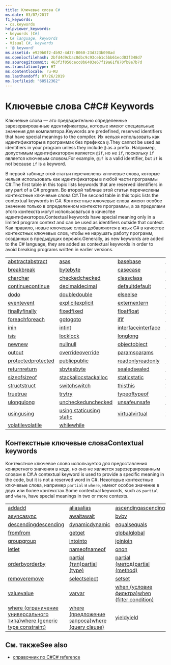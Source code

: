 ```yaml
---
title: Ключевые слова C#
ms.date: 03/07/2017
f1_keywords:
- cs.keywords
helpviewer_keywords:
- keywords [C#]
- C# language, keywords
- Visual C#, keywords
- '@ keyword'
ms.assetid: e929b0f2-4b92-4d37-8060-23d323b098ad
ms.openlocfilehash: 2bfd4d9cbac8dbc9c93ceb1c5bb61ecd03f348d7
ms.sourcegitcommit: 463f3f050cecc0b6403e67f19a61f870fb8e7b7d
ms.translationtype: HT
ms.contentlocale: ru-RU
ms.lasthandoff: 07/26/2019
ms.locfileid: "68512362"
---
```

# <a name="c-keywords"></a><span data-ttu-id="a48fa-102">Ключевые слова C#</span><span class="sxs-lookup"><span data-stu-id="a48fa-102">C# Keywords</span></span>

<span data-ttu-id="a48fa-103">Ключевые слова — это предварительно определенные зарезервированные идентификаторы, которые имеют специальные значения для компилятора.</span><span class="sxs-lookup"><span data-stu-id="a48fa-103">Keywords are predefined, reserved identifiers that have special meanings to the compiler.</span></span> <span data-ttu-id="a48fa-104">Их нельзя использовать как идентификаторы в программах без префикса `@`.</span><span class="sxs-lookup"><span data-stu-id="a48fa-104">They cannot be used as identifiers in your program unless they include `@` as a prefix.</span></span> <span data-ttu-id="a48fa-105">Например, допустимым идентификатором является `@if`, но не `if`, поскольку `if` является ключевым словом.</span><span class="sxs-lookup"><span data-stu-id="a48fa-105">For example, `@if` is a valid identifier, but `if` is not because `if` is a keyword.</span></span>  
  
 <span data-ttu-id="a48fa-106">В первой таблице этой статьи перечислены ключевые слова, которые нельзя использовать как идентификаторы в любой части программы C#.</span><span class="sxs-lookup"><span data-stu-id="a48fa-106">The first table in this topic lists keywords that are reserved identifiers in any part of a C# program.</span></span> <span data-ttu-id="a48fa-107">Во второй таблице этой статьи перечислены контекстные ключевые слова C#.</span><span class="sxs-lookup"><span data-stu-id="a48fa-107">The second table in this topic lists the contextual keywords in C#.</span></span> <span data-ttu-id="a48fa-108">Контекстные ключевые слова имеют особое значение только в определенном контексте программы, а за пределами этого контекста могут использоваться в качестве идентификаторов.</span><span class="sxs-lookup"><span data-stu-id="a48fa-108">Contextual keywords have special meaning only in a limited program context and can be used as identifiers outside that context.</span></span> <span data-ttu-id="a48fa-109">Как правило, новые ключевые слова добавляются в язык C# в качестве контекстных ключевых слов, чтобы не нарушать работу программ, созданных в предыдущих версиях.</span><span class="sxs-lookup"><span data-stu-id="a48fa-109">Generally, as new keywords are added to the C# language, they are added as contextual keywords in order to avoid breaking programs written in earlier versions.</span></span>  
  
|||||  
|---|---|---|---|  
|[<span data-ttu-id="a48fa-110">abstract</span><span class="sxs-lookup"><span data-stu-id="a48fa-110">abstract</span></span>](abstract.md)|[<span data-ttu-id="a48fa-111">as</span><span class="sxs-lookup"><span data-stu-id="a48fa-111">as</span></span>](../operators/type-testing-and-conversion-operators.md#as-operator)|[<span data-ttu-id="a48fa-112">base</span><span class="sxs-lookup"><span data-stu-id="a48fa-112">base</span></span>](base.md)|[<span data-ttu-id="a48fa-113">bool</span><span class="sxs-lookup"><span data-stu-id="a48fa-113">bool</span></span>](bool.md)|  
|[<span data-ttu-id="a48fa-114">break</span><span class="sxs-lookup"><span data-stu-id="a48fa-114">break</span></span>](break.md)|[<span data-ttu-id="a48fa-115">byte</span><span class="sxs-lookup"><span data-stu-id="a48fa-115">byte</span></span>](../builtin-types/integral-numeric-types.md)|[<span data-ttu-id="a48fa-116">case</span><span class="sxs-lookup"><span data-stu-id="a48fa-116">case</span></span>](switch.md)|[<span data-ttu-id="a48fa-117">catch</span><span class="sxs-lookup"><span data-stu-id="a48fa-117">catch</span></span>](try-catch.md)|  
|[<span data-ttu-id="a48fa-118">char</span><span class="sxs-lookup"><span data-stu-id="a48fa-118">char</span></span>](char.md)|[<span data-ttu-id="a48fa-119">checked</span><span class="sxs-lookup"><span data-stu-id="a48fa-119">checked</span></span>](checked.md)|[<span data-ttu-id="a48fa-120">class</span><span class="sxs-lookup"><span data-stu-id="a48fa-120">class</span></span>](class.md)|[<span data-ttu-id="a48fa-121">const</span><span class="sxs-lookup"><span data-stu-id="a48fa-121">const</span></span>](const.md)|  
|[<span data-ttu-id="a48fa-122">continue</span><span class="sxs-lookup"><span data-stu-id="a48fa-122">continue</span></span>](continue.md)|[<span data-ttu-id="a48fa-123">decimal</span><span class="sxs-lookup"><span data-stu-id="a48fa-123">decimal</span></span>](../builtin-types/floating-point-numeric-types.md)|[<span data-ttu-id="a48fa-124">default</span><span class="sxs-lookup"><span data-stu-id="a48fa-124">default</span></span>](default.md)|[<span data-ttu-id="a48fa-125">delegate</span><span class="sxs-lookup"><span data-stu-id="a48fa-125">delegate</span></span>](delegate.md)|  
|[<span data-ttu-id="a48fa-126">do</span><span class="sxs-lookup"><span data-stu-id="a48fa-126">do</span></span>](do.md)|[<span data-ttu-id="a48fa-127">double</span><span class="sxs-lookup"><span data-stu-id="a48fa-127">double</span></span>](../builtin-types/floating-point-numeric-types.md)|[<span data-ttu-id="a48fa-128">else</span><span class="sxs-lookup"><span data-stu-id="a48fa-128">else</span></span>](if-else.md)|[<span data-ttu-id="a48fa-129">enum</span><span class="sxs-lookup"><span data-stu-id="a48fa-129">enum</span></span>](enum.md)|  
|[<span data-ttu-id="a48fa-130">event</span><span class="sxs-lookup"><span data-stu-id="a48fa-130">event</span></span>](event.md)|[<span data-ttu-id="a48fa-131">explicit</span><span class="sxs-lookup"><span data-stu-id="a48fa-131">explicit</span></span>](../operators/user-defined-conversion-operators.md)|[<span data-ttu-id="a48fa-132">extern</span><span class="sxs-lookup"><span data-stu-id="a48fa-132">extern</span></span>](extern.md)|[<span data-ttu-id="a48fa-133">false</span><span class="sxs-lookup"><span data-stu-id="a48fa-133">false</span></span>](false-literal.md)|  
|[<span data-ttu-id="a48fa-134">finally</span><span class="sxs-lookup"><span data-stu-id="a48fa-134">finally</span></span>](try-finally.md)|[<span data-ttu-id="a48fa-135">fixed</span><span class="sxs-lookup"><span data-stu-id="a48fa-135">fixed</span></span>](fixed-statement.md)|[<span data-ttu-id="a48fa-136">float</span><span class="sxs-lookup"><span data-stu-id="a48fa-136">float</span></span>](../builtin-types/floating-point-numeric-types.md)|[<span data-ttu-id="a48fa-137">for</span><span class="sxs-lookup"><span data-stu-id="a48fa-137">for</span></span>](for.md)|  
|[<span data-ttu-id="a48fa-138">foreach</span><span class="sxs-lookup"><span data-stu-id="a48fa-138">foreach</span></span>](foreach-in.md)|[<span data-ttu-id="a48fa-139">goto</span><span class="sxs-lookup"><span data-stu-id="a48fa-139">goto</span></span>](goto.md)|[<span data-ttu-id="a48fa-140">if</span><span class="sxs-lookup"><span data-stu-id="a48fa-140">if</span></span>](if-else.md)|[<span data-ttu-id="a48fa-141">implicit</span><span class="sxs-lookup"><span data-stu-id="a48fa-141">implicit</span></span>](../operators/user-defined-conversion-operators.md)|  
|[<span data-ttu-id="a48fa-142">in</span><span class="sxs-lookup"><span data-stu-id="a48fa-142">in</span></span>](in.md)|[<span data-ttu-id="a48fa-143">int</span><span class="sxs-lookup"><span data-stu-id="a48fa-143">int</span></span>](../builtin-types/integral-numeric-types.md)|[<span data-ttu-id="a48fa-144">interface</span><span class="sxs-lookup"><span data-stu-id="a48fa-144">interface</span></span>](interface.md)|[<span data-ttu-id="a48fa-145">internal</span><span class="sxs-lookup"><span data-stu-id="a48fa-145">internal</span></span>](internal.md)|
|[<span data-ttu-id="a48fa-146">is</span><span class="sxs-lookup"><span data-stu-id="a48fa-146">is</span></span>](is.md)|[<span data-ttu-id="a48fa-147">lock</span><span class="sxs-lookup"><span data-stu-id="a48fa-147">lock</span></span>](lock-statement.md)|[<span data-ttu-id="a48fa-148">long</span><span class="sxs-lookup"><span data-stu-id="a48fa-148">long</span></span>](../builtin-types/integral-numeric-types.md)|[<span data-ttu-id="a48fa-149">namespace</span><span class="sxs-lookup"><span data-stu-id="a48fa-149">namespace</span></span>](namespace.md)|
|[<span data-ttu-id="a48fa-150">new</span><span class="sxs-lookup"><span data-stu-id="a48fa-150">new</span></span>](../operators/new-operator.md)|[<span data-ttu-id="a48fa-151">null</span><span class="sxs-lookup"><span data-stu-id="a48fa-151">null</span></span>](null.md)|[<span data-ttu-id="a48fa-152">object</span><span class="sxs-lookup"><span data-stu-id="a48fa-152">object</span></span>](object.md)|[<span data-ttu-id="a48fa-153">operator</span><span class="sxs-lookup"><span data-stu-id="a48fa-153">operator</span></span>](../operators/operator-overloading.md)|
|[<span data-ttu-id="a48fa-154">out</span><span class="sxs-lookup"><span data-stu-id="a48fa-154">out</span></span>](out.md)|[<span data-ttu-id="a48fa-155">override</span><span class="sxs-lookup"><span data-stu-id="a48fa-155">override</span></span>](override.md)|[<span data-ttu-id="a48fa-156">params</span><span class="sxs-lookup"><span data-stu-id="a48fa-156">params</span></span>](params.md)|[<span data-ttu-id="a48fa-157">private</span><span class="sxs-lookup"><span data-stu-id="a48fa-157">private</span></span>](private.md)|
|[<span data-ttu-id="a48fa-158">protected</span><span class="sxs-lookup"><span data-stu-id="a48fa-158">protected</span></span>](protected.md)|[<span data-ttu-id="a48fa-159">public</span><span class="sxs-lookup"><span data-stu-id="a48fa-159">public</span></span>](public.md)|[<span data-ttu-id="a48fa-160">readonly</span><span class="sxs-lookup"><span data-stu-id="a48fa-160">readonly</span></span>](readonly.md)|[<span data-ttu-id="a48fa-161">ref</span><span class="sxs-lookup"><span data-stu-id="a48fa-161">ref</span></span>](ref.md)|
|[<span data-ttu-id="a48fa-162">return</span><span class="sxs-lookup"><span data-stu-id="a48fa-162">return</span></span>](return.md)|[<span data-ttu-id="a48fa-163">sbyte</span><span class="sxs-lookup"><span data-stu-id="a48fa-163">sbyte</span></span>](../builtin-types/integral-numeric-types.md)|[<span data-ttu-id="a48fa-164">sealed</span><span class="sxs-lookup"><span data-stu-id="a48fa-164">sealed</span></span>](sealed.md)|[<span data-ttu-id="a48fa-165">short</span><span class="sxs-lookup"><span data-stu-id="a48fa-165">short</span></span>](../builtin-types/integral-numeric-types.md)||
[<span data-ttu-id="a48fa-166">sizeof</span><span class="sxs-lookup"><span data-stu-id="a48fa-166">sizeof</span></span>](../operators/sizeof.md)|[<span data-ttu-id="a48fa-167">stackalloc</span><span class="sxs-lookup"><span data-stu-id="a48fa-167">stackalloc</span></span>](../operators/stackalloc.md)|[<span data-ttu-id="a48fa-168">static</span><span class="sxs-lookup"><span data-stu-id="a48fa-168">static</span></span>](static.md)|[<span data-ttu-id="a48fa-169">string</span><span class="sxs-lookup"><span data-stu-id="a48fa-169">string</span></span>](string.md)|
|[<span data-ttu-id="a48fa-170">struct</span><span class="sxs-lookup"><span data-stu-id="a48fa-170">struct</span></span>](struct.md)|[<span data-ttu-id="a48fa-171">switch</span><span class="sxs-lookup"><span data-stu-id="a48fa-171">switch</span></span>](switch.md)|[<span data-ttu-id="a48fa-172">this</span><span class="sxs-lookup"><span data-stu-id="a48fa-172">this</span></span>](this.md)|[<span data-ttu-id="a48fa-173">throw</span><span class="sxs-lookup"><span data-stu-id="a48fa-173">throw</span></span>](throw.md)|
|[<span data-ttu-id="a48fa-174">true</span><span class="sxs-lookup"><span data-stu-id="a48fa-174">true</span></span>](true-literal.md)|[<span data-ttu-id="a48fa-175">try</span><span class="sxs-lookup"><span data-stu-id="a48fa-175">try</span></span>](try-catch.md)|[<span data-ttu-id="a48fa-176">typeof</span><span class="sxs-lookup"><span data-stu-id="a48fa-176">typeof</span></span>](../operators/type-testing-and-conversion-operators.md#typeof-operator)|[<span data-ttu-id="a48fa-177">uint</span><span class="sxs-lookup"><span data-stu-id="a48fa-177">uint</span></span>](../builtin-types/integral-numeric-types.md)|
|[<span data-ttu-id="a48fa-178">ulong</span><span class="sxs-lookup"><span data-stu-id="a48fa-178">ulong</span></span>](../builtin-types/integral-numeric-types.md)|[<span data-ttu-id="a48fa-179">unchecked</span><span class="sxs-lookup"><span data-stu-id="a48fa-179">unchecked</span></span>](unchecked.md)|[<span data-ttu-id="a48fa-180">unsafe</span><span class="sxs-lookup"><span data-stu-id="a48fa-180">unsafe</span></span>](unsafe.md)|[<span data-ttu-id="a48fa-181">ushort</span><span class="sxs-lookup"><span data-stu-id="a48fa-181">ushort</span></span>](../builtin-types/integral-numeric-types.md)|
|[<span data-ttu-id="a48fa-182">using</span><span class="sxs-lookup"><span data-stu-id="a48fa-182">using</span></span>](using.md)|[<span data-ttu-id="a48fa-183">using static</span><span class="sxs-lookup"><span data-stu-id="a48fa-183">using static</span></span>](using-static.md)|[<span data-ttu-id="a48fa-184">virtual</span><span class="sxs-lookup"><span data-stu-id="a48fa-184">virtual</span></span>](virtual.md)|[<span data-ttu-id="a48fa-185">void</span><span class="sxs-lookup"><span data-stu-id="a48fa-185">void</span></span>](void.md)|
|[<span data-ttu-id="a48fa-186">volatile</span><span class="sxs-lookup"><span data-stu-id="a48fa-186">volatile</span></span>](volatile.md)|[<span data-ttu-id="a48fa-187">while</span><span class="sxs-lookup"><span data-stu-id="a48fa-187">while</span></span>](while.md)|

## <a name="contextual-keywords"></a><span data-ttu-id="a48fa-188">Контекстные ключевые слова</span><span class="sxs-lookup"><span data-stu-id="a48fa-188">Contextual keywords</span></span>

 <span data-ttu-id="a48fa-189">Контекстное ключевое слово используется для предоставления конкретного значения в коде, но оно не является зарезервированным словом в C#.</span><span class="sxs-lookup"><span data-stu-id="a48fa-189">A contextual keyword is used to provide a specific meaning in the code, but it is not a reserved word in C#.</span></span> <span data-ttu-id="a48fa-190">Некоторые контекстные ключевые слова, например `partial` и `where`, имеют особое значение в двух или более контекстах.</span><span class="sxs-lookup"><span data-stu-id="a48fa-190">Some contextual keywords, such as `partial` and `where`, have special meanings in two or more contexts.</span></span>  
  
||||  
|---|---|---|  
|[<span data-ttu-id="a48fa-191">add</span><span class="sxs-lookup"><span data-stu-id="a48fa-191">add</span></span>](add.md)|[<span data-ttu-id="a48fa-192">alias</span><span class="sxs-lookup"><span data-stu-id="a48fa-192">alias</span></span>](extern-alias.md)|[<span data-ttu-id="a48fa-193">ascending</span><span class="sxs-lookup"><span data-stu-id="a48fa-193">ascending</span></span>](ascending.md)|
|[<span data-ttu-id="a48fa-194">async</span><span class="sxs-lookup"><span data-stu-id="a48fa-194">async</span></span>](async.md)|[<span data-ttu-id="a48fa-195">await</span><span class="sxs-lookup"><span data-stu-id="a48fa-195">await</span></span>](await.md)|[<span data-ttu-id="a48fa-196">by</span><span class="sxs-lookup"><span data-stu-id="a48fa-196">by</span></span>](by.md)|
|[<span data-ttu-id="a48fa-197">descending</span><span class="sxs-lookup"><span data-stu-id="a48fa-197">descending</span></span>](descending.md)|[<span data-ttu-id="a48fa-198">dynamic</span><span class="sxs-lookup"><span data-stu-id="a48fa-198">dynamic</span></span>](dynamic.md)|[<span data-ttu-id="a48fa-199">equals</span><span class="sxs-lookup"><span data-stu-id="a48fa-199">equals</span></span>](equals.md)|
|[<span data-ttu-id="a48fa-200">from</span><span class="sxs-lookup"><span data-stu-id="a48fa-200">from</span></span>](from-clause.md)|[<span data-ttu-id="a48fa-201">get</span><span class="sxs-lookup"><span data-stu-id="a48fa-201">get</span></span>](get.md)|[<span data-ttu-id="a48fa-202">global</span><span class="sxs-lookup"><span data-stu-id="a48fa-202">global</span></span>](global.md)|
|[<span data-ttu-id="a48fa-203">group</span><span class="sxs-lookup"><span data-stu-id="a48fa-203">group</span></span>](group-clause.md)|[<span data-ttu-id="a48fa-204">into</span><span class="sxs-lookup"><span data-stu-id="a48fa-204">into</span></span>](into.md)|[<span data-ttu-id="a48fa-205">join</span><span class="sxs-lookup"><span data-stu-id="a48fa-205">join</span></span>](join-clause.md)|
|[<span data-ttu-id="a48fa-206">let</span><span class="sxs-lookup"><span data-stu-id="a48fa-206">let</span></span>](let-clause.md)|[<span data-ttu-id="a48fa-207">nameof</span><span class="sxs-lookup"><span data-stu-id="a48fa-207">nameof</span></span>](../operators/nameof.md)|[<span data-ttu-id="a48fa-208">on</span><span class="sxs-lookup"><span data-stu-id="a48fa-208">on</span></span>](on.md)|
|[<span data-ttu-id="a48fa-209">orderby</span><span class="sxs-lookup"><span data-stu-id="a48fa-209">orderby</span></span>](orderby-clause.md)|[<span data-ttu-id="a48fa-210">partial (тип)</span><span class="sxs-lookup"><span data-stu-id="a48fa-210">partial (type)</span></span>](partial-type.md)|[<span data-ttu-id="a48fa-211">partial (метод)</span><span class="sxs-lookup"><span data-stu-id="a48fa-211">partial (method)</span></span>](partial-method.md)|
|[<span data-ttu-id="a48fa-212">remove</span><span class="sxs-lookup"><span data-stu-id="a48fa-212">remove</span></span>](remove.md)|[<span data-ttu-id="a48fa-213">select</span><span class="sxs-lookup"><span data-stu-id="a48fa-213">select</span></span>](select-clause.md)|[<span data-ttu-id="a48fa-214">set</span><span class="sxs-lookup"><span data-stu-id="a48fa-214">set</span></span>](set.md)|
|[<span data-ttu-id="a48fa-215">value</span><span class="sxs-lookup"><span data-stu-id="a48fa-215">value</span></span>](value.md)|[<span data-ttu-id="a48fa-216">var</span><span class="sxs-lookup"><span data-stu-id="a48fa-216">var</span></span>](var.md)|[<span data-ttu-id="a48fa-217">when (условие фильтра)</span><span class="sxs-lookup"><span data-stu-id="a48fa-217">when (filter condition)</span></span>](when.md)|
|[<span data-ttu-id="a48fa-218">where (ограничение универсального типа)</span><span class="sxs-lookup"><span data-stu-id="a48fa-218">where (generic type constraint)</span></span>](where-generic-type-constraint.md)|[<span data-ttu-id="a48fa-219">where (предложение запроса)</span><span class="sxs-lookup"><span data-stu-id="a48fa-219">where (query clause)</span></span>](where-clause.md)|[<span data-ttu-id="a48fa-220">yield</span><span class="sxs-lookup"><span data-stu-id="a48fa-220">yield</span></span>](yield.md)|
  
## <a name="see-also"></a><span data-ttu-id="a48fa-221">См. также</span><span class="sxs-lookup"><span data-stu-id="a48fa-221">See also</span></span>

- [<span data-ttu-id="a48fa-222">справочник по C#</span><span class="sxs-lookup"><span data-stu-id="a48fa-222">C# reference</span></span>](../index.md)
